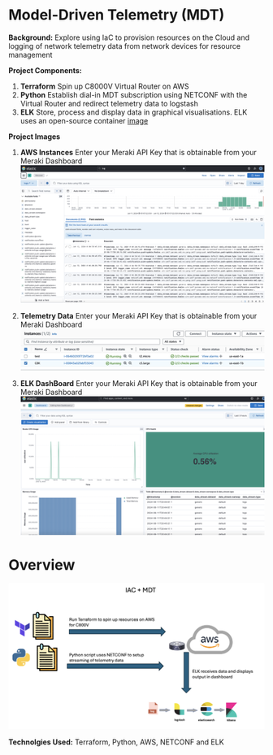 # Model-Driven Telemetry (MDT)

**Background:** Explore using IaC to provision resources on the Cloud and logging of network telemetry data from network devices for resource management 
<br/>

**Project Components:** 
1. **Terraform** Spin up C8000V Virtual Router on AWS
2. **Python** Establish dial-in MDT subscription using NETCONF with the Virtual Router and redirect telemetry data to logstash
3. **ELK** Store, process and display data in graphical visualisations. ELK uses an open-source container [image](https://github.com/deviantony/docker-elk)
   
**Project Images**<br />

1. **AWS Instances** Enter your Meraki API Key that is obtainable from your Meraki Dashboard
![App Interface Diagram](https://github.com/jiajiacisco/NetOps/blob/main/MDT/images/b.png)

2. **Telemetry Data** Enter your Meraki API Key that is obtainable from your Meraki Dashboard
![App Interface Diagram](https://github.com/jiajiacisco/NetOps/blob/main/MDT/images/c.png)

3. **ELK DashBoard** Enter your Meraki API Key that is obtainable from your Meraki Dashboard
![App Interface Diagram](https://github.com/jiajiacisco/NetOps/blob/main/MDT/images/d.png)

# Overview <br />
![Overall Block Diagram](https://github.com/jiajiacisco/NetOps/blob/main/MDT/images/a.png)

**Technolgies Used:** 
Terraform, Python, AWS, NETCONF and ELK



